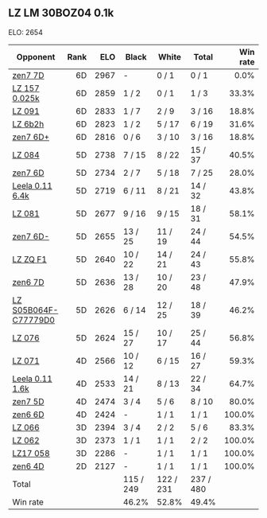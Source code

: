 ## LZ LM 30BOZ04 0.1k ##

ELO: 2654

Opponent | Rank | ELO | Black | White | Total | Win rate
---------|-----:|----:|-------|-------|-------|-------:
[zen7 7D](zen7%207D.md) | 6D | 2967 | - | 0 / 1 | 0 / 1 | 0.0%
[LZ 157 0.025k](LZ%20157%200.025k.md) | 6D | 2859 | 1 / 2 | 0 / 1 | 1 / 3 | 33.3%
[LZ 091](LZ%20091.md) | 6D | 2833 | 1 / 7 | 2 / 9 | 3 / 16 | 18.8%
[LZ 6b2h](LZ%206b2h.md) | 6D | 2823 | 1 / 2 | 5 / 17 | 6 / 19 | 31.6%
[zen7 6D+](zen7%206D+.md) | 6D | 2816 | 0 / 6 | 3 / 10 | 3 / 16 | 18.8%
[LZ 084](LZ%20084.md) | 5D | 2738 | 7 / 15 | 8 / 22 | 15 / 37 | 40.5%
[zen7 6D](zen7%206D.md) | 5D | 2734 | 2 / 7 | 5 / 18 | 7 / 25 | 28.0%
[Leela 0.11 6.4k](Leela%200.11%206.4k.md) | 5D | 2719 | 6 / 11 | 8 / 21 | 14 / 32 | 43.8%
[LZ 081](LZ%20081.md) | 5D | 2677 | 9 / 16 | 9 / 15 | 18 / 31 | 58.1%
[zen7 6D-](zen7%206D-.md) | 5D | 2655 | 13 / 25 | 11 / 19 | 24 / 44 | 54.5%
[LZ ZQ F1](LZ%20ZQ%20F1.md) | 5D | 2640 | 10 / 22 | 14 / 21 | 24 / 43 | 55.8%
[zen6 7D](zen6%207D.md) | 5D | 2636 | 13 / 28 | 10 / 20 | 23 / 48 | 47.9%
[LZ S05B064F-C77779D0](LZ%20S05B064F-C77779D0.md) | 5D | 2626 | 6 / 14 | 12 / 25 | 18 / 39 | 46.2%
[LZ 076](LZ%20076.md) | 5D | 2624 | 15 / 27 | 10 / 17 | 25 / 44 | 56.8%
[LZ 071](LZ%20071.md) | 4D | 2566 | 10 / 12 | 6 / 15 | 16 / 27 | 59.3%
[Leela 0.11 1.6k](Leela%200.11%201.6k.md) | 4D | 2533 | 14 / 21 | 8 / 13 | 22 / 34 | 64.7%
[zen7 5D](zen7%205D.md) | 4D | 2474 | 3 / 4 | 5 / 6 | 8 / 10 | 80.0%
[zen6 6D](zen6%206D.md) | 4D | 2424 | - | 1 / 1 | 1 / 1 | 100.0%
[LZ 066](LZ%20066.md) | 3D | 2394 | 3 / 4 | 2 / 2 | 5 / 6 | 83.3%
[LZ 062](LZ%20062.md) | 3D | 2373 | 1 / 1 | 1 / 1 | 2 / 2 | 100.0%
[LZ17 058](LZ17%20058.md) | 3D | 2286 | - | 1 / 1 | 1 / 1 | 100.0%
[zen6 4D](zen6%204D.md) | 2D | 2127 | - | 1 / 1 | 1 / 1 | 100.0%
Total | | | 115 / 249 | 122 / 231 | 237 / 480 | 
Win rate| | | 46.2% | 52.8% | 49.4% | 

